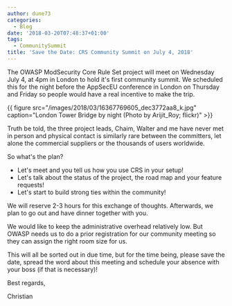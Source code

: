 ```yaml
---
author: dune73
categories:
  - Blog
date: '2018-03-20T07:48:37+01:00'
tags:
  - CommunitySummit
title: 'Save the Date: CRS Community Summit on July 4, 2018'
---
```



The OWASP ModSecurity Core Rule Set project will meet on Wednesday July 4, at 4pm in London to hold it's first community summit. We scheduled this for the night before the AppSecEU conference in London on Thursday and Friday so people would have a real incentive to make the trip.

{{ figure src="/images/2018/03/16367769605_dec3772aa8_k.jpg" caption="London Tower Bridge by night (Photo by Arijit_Roy; flickr)" >}}

Truth be told, the three project leads, Chaim, Walter and me have never met in person and physical contact is similarly rare between the committers, let alone the commercial suppliers or the thousands of users worldwide.

So what's the plan?

- Let's meet and you tell us how you use CRS in your setup!
- Let's talk about the status of the project, the road map and your feature requests!
- Let's start to build strong ties within the community!

We will reserve 2-3 hours for this exchange of thoughts. Afterwards, we plan to go out and have dinner together with you.

We would like to keep the administrative overhead relatively low. But OWASP needs us to do a prior registration for our community meeting so they can assign the right room size for us.

This will all be sorted out in due time, but for the time being, please save the date, spread the word about this meeting and schedule your absence with your boss (if that is necessary)!

Best regards,

Christian
